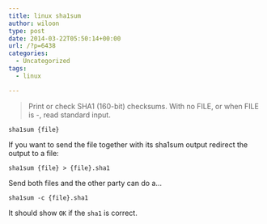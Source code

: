 ```yaml
---
title: linux sha1sum
author: wiloon
type: post
date: 2014-03-22T05:50:14+00:00
url: /?p=6438
categories:
  - Uncategorized
tags:
  - linux

---
```

> Print or check SHA1 (160-bit) checksums. With no FILE, or when FILE is -, read standard input.

    sha1sum {file}
    

If you want to send the file together with its sha1sum output redirect the output to a file:

    sha1sum {file} > {file}.sha1
    

Send both files and the other party can do a&#8230;

    sha1sum -c {file}.sha1
    

It should show `OK` if the `sha1` is correct.